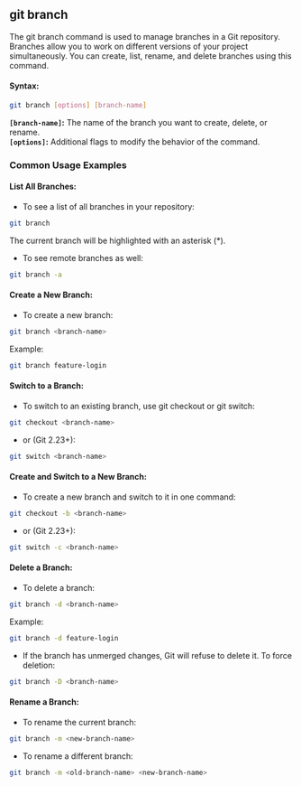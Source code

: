 ## git branch
The git branch command is used to manage branches in a Git repository. Branches allow you to work on different versions of your project simultaneously. You can create, list, rename, and delete branches using this command.
#### Syntax:
```bash
git branch [options] [branch-name]
```
**`[branch-name]`:** The name of the branch you want to create, delete, or rename.  
**`[options]`:** Additional flags to modify the behavior of the command.
### Common Usage Examples
#### List All Branches:
- To see a list of all branches in your repository:
```bash
git branch
```
The current branch will be highlighted with an asterisk (*).
- To see remote branches as well:
```bash
git branch -a
```
#### Create a New Branch:
- To create a new branch:
```bash
git branch <branch-name>
```
Example:
```bash
git branch feature-login
```
#### Switch to a Branch:
- To switch to an existing branch, use git checkout or git switch:
``` bash
git checkout <branch-name>
```
- or (Git 2.23+):
```bash
git switch <branch-name>
```
#### Create and Switch to a New Branch:
- To create a new branch and switch to it in one command:
```bash
git checkout -b <branch-name>
```
- or (Git 2.23+):
```bash
git switch -c <branch-name>
```
#### Delete a Branch:
- To delete a branch:
```bash
git branch -d <branch-name>
```
Example:
```bash
git branch -d feature-login
```
- If the branch has unmerged changes, Git will refuse to delete it. To force deletion:
```bash
git branch -D <branch-name>
```
#### Rename a Branch:
- To rename the current branch:
```bash
git branch -m <new-branch-name>
```
- To rename a different branch:
```bash
git branch -m <old-branch-name> <new-branch-name>
```
